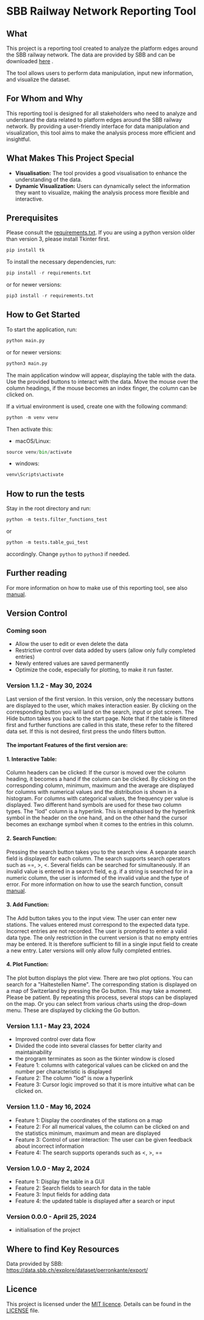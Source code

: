 # SBB Railway Network Reporting Tool

## What

This project is a reporting tool created to analyze the platform edges around the SBB railway network.
The data are provided by SBB and can be downloaded [here](https://data.sbb.ch/explore/dataset/perronkante/export/) .

The tool allows users to perform data manipulation, input new information, and visualize the dataset.

## For Whom and Why

This reporting tool is designed for all stakeholders who need to analyze and understand the data related
to platform edges around the SBB railway network. By providing a user-friendly interface for data manipulation
and visualization, this tool aims to make the analysis process more efficient and insightful.

## What Makes This Project Special

- **Visualisation:** The tool provides a good visualisation to enhance the understanding of the data.
- **Dynamic Visualization:** Users can dynamically select the information they want to visualize, making the analysis process more flexible and interactive.

## Prerequisites
Please consult the [requirements.txt](requirements.txt). 
If you are using a python version older than version 3, please install Tkinter first.

````python
pip install tk
````

To install the necessary dependencies, run:

```python
pip install -r requirements.txt
```

or for newer versions:

```python
pip3 install -r requirements.txt
```

## How to Get Started

To start the application, run:

```python
python main.py
```

or for newer versions:

```python
python3 main.py
```

The main application window will appear, displaying the table with the data.
Use the provided buttons to interact with the data.
Move the mouse over the column headings, if the mouse becomes an index finger,
the column can be clicked on.

If a virtual environment is used, create one with the following command:

```python
python -m venv venv
```

Then activate this:

- macOS/Linux:

```python
source venv/bin/activate
```

- windows:

```python
venv\Scripts\activate
```

## How to run the tests

Stay in the root directory and run:

```python
python -m tests.filter_functions_test
```

or

```python
python -m tests.table_gui_test
```

accordingly. Change `python` to `python3` if needed.

## Further reading

For more information on how to make use of this reporting tool, see also [manual](manual.md).

## Version Control

### Coming soon

- Allow the user to edit or even delete the data
- Restrictive control over data added by users (allow only fully completed entries)
- Newly entered values are saved permanently
- Optimize the code, especially for plotting, to make it run faster.

### Version 1.1.2 - May 30, 2024
Last version of the first version. In this version, only the necessary buttons are
displayed to the user, which makes interaction easier. By clicking on the corresponding button you will land on the search, input or plot screen.
The Hide button takes you back to the start page. 
Note that if the table is filtered first and further functions are called in this state,
these refer to the filtered data set. If this is not desired, first press the undo filters button.

#### The important Features of the first version are:
#### 1. Interactive Table:
Column headers can be clicked:
If the cursor is moved over the column heading, it becomes a hand if the column can be clicked.
By clicking on the corresponding column, minimum, maximum and the average are displayed for columns with numerical values
and the distribution is shown in a histogram. For columns with categorical values, the frequency per value is displayed.
Two different hand symbols are used for these two column types. 
The "lod" column is a hyperlink. This is emphasised by the hyperlink symbol in the header on the one hand,
and on the other hand the cursor becomes an exchange symbol when it comes to the entries in this column.

#### 2. Search Function:
Pressing the search button takes you to the search view.
A separate search field is displayed for each column. The search supports search operators
such as ==, >, <. Several fields can be searched for simultaneously.
If an invalid value is entered in a search field, e.g. if a string is searched for in a numeric column,
the user is informed of the invalid value and the type of error. For more information on how to use the search function, consult [manual](manual.md).

#### 3. Add Function:
The Add button takes you to the input view.
The user can enter new stations. The values entered must correspond to the expected data type.
Incorrect entries are not recorded. The user is prompted to enter a valid data type.
The only restriction in the current version is that
no empty entries may be entered. It is therefore sufficient to fill in a single input field to
create a new entry. Later versions will only allow fully completed entries. 

#### 4. Plot Function:
The plot button displays the plot view. There are two plot options.
You can search for a "Haltestellen Name". The corresponding station is displayed on a map
of Switzerland by pressing the Go button. This may take a moment. Please be patient.
By repeating this process, several stops can be displayed on the map.
Or you can select from various charts using the drop-down menu.
These are displayed by clicking the Go button.


### Version 1.1.1 - May 23, 2024

- Improved control over data flow
- Divided the code into several classes for better clarity and maintainability
- the program terminates as soon as the tkinter window is closed
- Feature 1: columns with categorical values can be clicked on and the number per characteristic is displayed
- Feature 2: The column "lod" is now a hyperlink
- Feature 3: Cursor logic improved so that it is more intuitive what can be clicked on.

### Version 1.1.0 - May 16, 2024

- Feature 1: Display the coordinates of the stations on a map
- Feature 2: For all numerical values, the column can be clicked on and the statistics minimum, maximum and mean are displayed
- Feature 3: Control of user interaction: The user can be given feedback about incorrect information
- Feature 4: The search supports operands such as <, >, ==

### Version 1.0.0 - May 2, 2024

- Feature 1: Display the table in a GUI
- Feature 2: Search fields to search for data in the table
- Feature 3: Input fields for adding data
- Feature 4: the updated table is displayed after a search or input

### Version 0.0.0 - April 25, 2024

- initialisation of the project

## Where to find Key Resources

Data provided by SBB: <a href="https://data.sbb.ch/explore/dataset/perronkante/export/" target="_blank">https://data.sbb.ch/explore/dataset/perronkante/export/ </a>

## Licence

This project is licensed under the [MIT licence](LICENSE). Details can be found in the [LICENSE](LICENSE) file.
